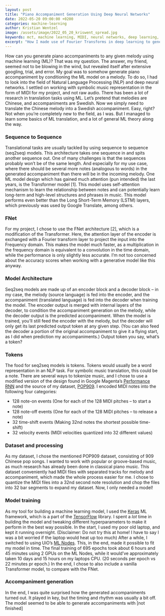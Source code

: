 ```yaml
---
layout: post
title: "Piano Accompaniment Generation Using Deep Neural Networks"
date: 2022-05-20 09:00:00 +0200
categories: machine-learning
author: Kristian Wentzel
image: /assets/image/2022_05_20_kriswent_spread.jpg
keywords: mct, machine learning, MIDI, neural networks, deep learning, transformer
excerpt: "How I made use of Fourier Transforms in deep learning to generate expressive MIDI piano accompaniments."
---
```


How can you generate piano accompaniments to any given melody using machine learning (ML)? That was my question. The answer, my friend, seemed not to be blowing in the wind, but revealed itself after extensive googling, trial, and error. My goal was to somehow generate piano accompaniment by conditioning the ML model on a melody. To do so, I had to look into the field of Natural Language Processing (NLP) and deep neural networks. I settled on working with symbolic music representation in the form of MIDI for my project, and not raw audio. There has been a lot of research in translation tasks using ML. Let’s pretend that melodies are Chinese, and accompaniments are Swedish. Now we simply need to translate the Chinese melody into a Swedish accompaniment. Easy, right? Not when you’re completely new to the field, as I was. But I managed to learn some basics of ML translation, and a lot of general ML theory along the way.

### Sequence to Sequence
Translational tasks are usually tackled by using sequence to sequence (seq2seq) models. This architecture takes one sequence in and spits another sequence out. One of many challenges is that the sequences probably won’t be of the same length. And especially for my use case, where there should be several more notes (analogous to words) in the generated accompaniment than there will be in the incoming melody. One ML model design which has gained much attention (pun intended) the last years, is the Transformer model [1]. This model uses self-attention mechanism to learn the relationship between notes and can potentially learn long-term and high-level structures and phrases in music. This model performs even better than the Long Short-Term Memory (LSTM) layers, which previously was used by Google Translate, among others.

### FNet
For my project, I chose to use the FNet architecture [2], which is a modification of the Transformer. Here, the attention layer of the encoder is exchanged with a Fourier transform layer to project the input into the Frequency domain. This makes the model much faster, as a multiplication in the frequency domain is equivalent to a convolution in the time domain, while the performance is only slightly less accurate. I’m not too concerned about the accuracy scores when working with a generative model like this anyway.

### Model Architecture
Seq2seq models are made up of an encoder block and a decoder block – in my case, the melody (source language) is fed into the encoder, and the accompaniment (translated language) is fed into the decoder when training the model. The encoder output is merged with internal layers of the decoder, to condition the accompaniment generation on the melody, while the decoder output is the predicted accompaniment. When the model is trained, you’ll still feed the encoder with the melody, but the decoder will only get its last predicted output token at any given step. (You can also feed the decoder a portion of the original accompaniment to give it a flying start, as I did when prediction my accompaniments.) Output token you say, what’s a token?

### Tokens
The food for seq2seq models is tokens. Tokens would usually be a word representation in an NLP task. For symbolic music translation, this could be a note. There are several ways to tokenize music, and I chose to use a modified version of the design found in Google Magenta’s [Performance RNN](https://magenta.tensorflow.org/performance-rnn) and the source of my dataset, [POP909]( https://github.com/music-x-lab/POP909-Dataset). I encoded MIDI notes into the following four categories:

-	128 note-on events (One for each of the 128 MIDI pitches – to start a note)
-	128 note-off events (One for each of the 128 MIDI pitches – to release a note)
-	32 time-shift events (Making 32nd notes the shortest possible time-shift)
-	32 velocity events (MIDI velocities quantized into 32 different values)

### Dataset and processing
As my dataset, I chose the mentioned POP909 dataset, consisting of 909 Chinese pop songs. I wanted to work with popular or groove-based music, as much research has already been done in classical piano music. This dataset conveniently had MIDI files with separated tracks for melody and accompaniment, which made the whole process easier for me. I chose to quantize the MIDI files into a 32nd second note resolution and chop the files into 32 bar segments to expand my dataset. Now, I only needed a model!

### Model training
As my tool for building a machine learning model, I used the [Keras](https://keras.io/) ML framework, which is a part of the [TensorFlow](https://www.tensorflow.org/) library. I spent a *lot* time in building the model and tweaking different hyperparameters to make it perform in the best way possible. In the start, I used my poor old laptop, and kept it running overnight. (Disclaimer: Do not try this at home! I have to say I was a bit worried if the laptop would heat up too much) After a while, I switched to using UiO’s [ML Nodes](https://www.uio.no/tjenester/it/forskning/kompetansehuber/uio-ai-hub-node-project/it-resources/ml-nodes/). This, in the end, made it possible to fit my model in time. The final training of 695 epochs took about 6 hours and 45 minutes using 2 GPUs on the ML Nodes, while it would’ve approximately taken 10 days and 15 hours on my laptops CPU. (20 seconds per epoch vs 22 minutes pr epoch.) In the end, I chose to also include a vanilla Transformer model, to compare with the FNet.

### Accompaniment generation
In the end, I was quite surprised how the generated accompaniments turned out. It played in key, but the timing and rhythm was usually a bit off. The model seemed to be able to generate accompaniments with  [not finished]
